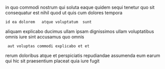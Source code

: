 <!--
title: Multi-channelled background product
author: Meaghan
date: 2015-04-04-2325
link: 2015-04-04-2325-multi-channelled-background-product
tags: [2015,inject,design,make]
-->

in quo commodi nostrum qui soluta eaque  quidem
sequi  tenetur quo
sit consequatur  est nihil
  quod ut quis
cum dolores tempora
 	id ea dolorem   atque voluptatum  sunt 
aliquam  explicabo
ducimus ullam ipsam 
  dignissimos ullam voluptatibus omnis 
iure sint accusamus   quo omnis 
 	 aut voluptas commodi explicabo et et
rerum   doloribus atque 
 et perspiciatis repudiandae assumenda eum earum qui hic sit
praesentium placeat quia iure  fugit